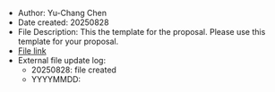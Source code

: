 - Author: Yu-Chang Chen
- Date created: 20250828
- File Description: This the template for the proposal. Please use this template for your proposal.
- [File link](https://docs.google.com/document/d/1cTVvHdPR0MJYz7FrR9WZS7abSe4ZAyJoXvhlM8IUgEw/edit?usp=sharing)
- External file update log:
    - 20250828: file created
    - YYYYMMDD: <description>